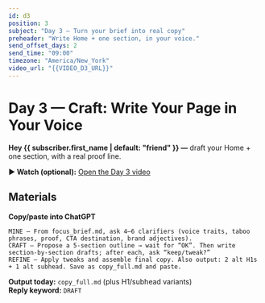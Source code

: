 ```yaml
---
id: d3
position: 3
subject: "Day 3 — Turn your brief into real copy"
preheader: "Write Home + one section, in your voice."
send_offset_days: 2
send_time: "09:00"
timezone: "America/New_York"
video_url: "{{VIDEO_D3_URL}}"
---
```

# Day 3 — Craft: Write Your Page in Your Voice

**Hey {{ subscriber.first_name | default: "friend" }} —** draft your Home + one section, with a real proof line.

**▶️ Watch (optional):** [Open the Day 3 video]({VIDEO_D3_URL})

## Materials
**Copy/paste into ChatGPT**

```text
MINE — From focus_brief.md, ask 4–6 clarifiers (voice traits, taboo phrases, proof, CTA destination, brand adjectives).
CRAFT — Propose a 5‑section outline → wait for “OK”. Then write section‑by‑section drafts; after each, ask “keep/tweak?”
REFINE — Apply tweaks and assemble final copy. Also output: 2 alt H1s + 1 alt subhead. Save as copy_full.md and paste.
```
**Output today:** `copy_full.md` (plus H1/subhead variants)  
**Reply keyword:** `DRAFT`

